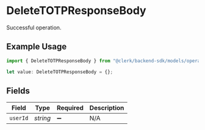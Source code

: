 # DeleteTOTPResponseBody

Successful operation.

## Example Usage

```typescript
import { DeleteTOTPResponseBody } from "@clerk/backend-sdk/models/operations";

let value: DeleteTOTPResponseBody = {};
```

## Fields

| Field              | Type               | Required           | Description        |
| ------------------ | ------------------ | ------------------ | ------------------ |
| `userId`           | *string*           | :heavy_minus_sign: | N/A                |